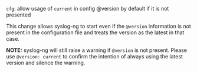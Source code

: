 `cfg`: allow usage of `current` in config @version by default if it is not presented

This change allows syslog-ng to start even if the `@version` information is not present in the configuration file and treats the version as the latest in that case.

**NOTE:** syslog-ng will still raise a warning if `@version` is not present. Please use `@version: current` to confirm the intention of always using the latest version and silence the warning.
